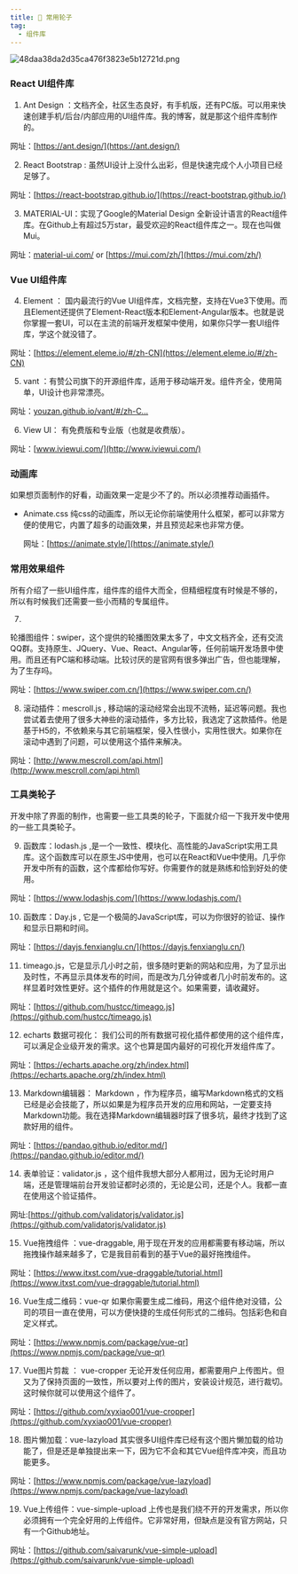 ```yaml
---
title: 🍞 常用轮子
tag:
  - 组件库
---
```

![48daa38da2d35ca476f3823e5b12721d.png](https://www.z4a.net/images/2023/10/07/48daa38da2d35ca476f3823e5b12721d.png)
### React UI组件库

1. Ant Design ：文档齐全，社区生态良好，有手机版，还有PC版。可以用来快速创建手机/后台/内部应用的UI组件库。我的博客，就是那这个组件库制作的。

网址：[https://ant.design/](https://ant.design/)

2. React Bootstrap :  虽然UI设计上没什么出彩，但是快速完成个人小项目已经足够了。

网址：[https://react-bootstrap.github.io/](https://react-bootstrap.github.io/)

3. MATERIAL-UI：实现了Google的Material Design 全新设计语言的React组件库。在Github上有超过5万star，最受欢迎的React组件库之一。现在也叫做Mui。

网址：[material-ui.com/](http://material-ui.com/) or [https://mui.com/zh/](https://mui.com/zh/)

### Vue UI组件库

4. Element ： 国内最流行的Vue
   UI组件库，文档完整，支持在Vue3下使用。而且Element还提供了Element-React版本和Element-Angular版本。也就是说你掌握一套UI，可以在主流的前端开发框架中使用，如果你只学一套UI组件库，学这个就没错了。

网址：[https://element.eleme.io/#/zh-CN](https://element.eleme.io/#/zh-CN)

5. vant ：有赞公司旗下的开源组件库，适用于移动端开发。组件齐全，使用简单，UI设计也非常漂亮。

网址：[youzan.github.io/vant/#/zh-C…](http://youzan.github.io/vant/#/zh-C%E2%80%A6)

6. View UI： 有免费版和专业版（也就是收费版）。

网址：[www.iviewui.com/](http://www.iviewui.com/)

### 动画库

如果想页面制作的好看，动画效果一定是少不了的。所以必须推荐动画插件。

- Animate.css 纯css的动画库，所以无论你前端使用什么框架，都可以非常方便的使用它，内置了超多的动画效果，并且预览起来也非常方便。

  网址：[https://animate.style/](https://animate.style/)

### 常用效果组件

所有介绍了一些UI组件库，组件库的组件大而全，但精细程度有时候是不够的，所以有时候我们还需要一些小而精的专属组件。

7.
轮播图组件：swiper，这个提供的轮播图效果太多了，中文文档齐全，还有交流QQ群。支持原生、JQuery、Vue、React、Angular等，任何前端开发场景中使用。而且还有PC端和移动端。比较讨厌的是官网有很多弹出广告，但也能理解，为了生存吗。

网址：[https://www.swiper.com.cn/](https://www.swiper.com.cn/)

8. 滚动插件：mescroll.js ,
   移动端的滚动经常会出现不流畅，延迟等问题。我也尝试着去使用了很多大神些的滚动插件，多方比较，我选定了这款插件。他是基于H5的，不依赖来与其它前端框架，侵入性很小，实用性很大。如果你在滚动中遇到了问题，可以使用这个插件来解决。

网址：[http://www.mescroll.com/api.html](http://www.mescroll.com/api.html)

### 工具类轮子

开发中除了界面的制作，也需要一些工具类的轮子，下面就介绍一下我开发中使用的一些工具类轮子。

9. 函数库：lodash.js
   ,是一个一致性、模块化、高性能的JavaScript实用工具库。这个函数库可以在原生JS中使用，也可以在React和Vue中使用。几乎你开发中所有的函数，这个库都给你写好。你需要作的就是熟练和恰到好处的使用。

网址：[https://www.lodashjs.com/](https://www.lodashjs.com/)

10. 函数库：Day.js , 它是一个极简的JavaScript库，可以为你很好的验证、操作和显示日期和时间。

网址：[https://dayjs.fenxianglu.cn/](https://dayjs.fenxianglu.cn/)

11. timeago.js，它是显示几小时之前，很多随时更新的网站和应用，为了显示出及时性，不再显示具体发布的时间，而是改为几分钟或者几小时前发布的。这样显着时效性更好。这个插件的作用就是这个。如果需要，请收藏好。

网址：[https://github.com/hustcc/timeago.js](https://github.com/hustcc/timeago.js)

12. echarts 数据可视化： 我们公司的所有数据可视化插件都使用的这个组件库，可以满足企业级开发的需求。这个也算是国内最好的可视化开发组件库了。

网址：[https://echarts.apache.org/zh/index.html](https://echarts.apache.org/zh/index.html)

13. Markdown编辑器： Markdown
    ，作为程序员，编写Markdown格式的文档已经是必会技能了，所以如果是为程序员开发的应用和网站，一定要支持Markdown功能。我在选择Markdown编辑器时踩了很多坑，最终才找到了这款好用的组件。

网址：[https://pandao.github.io/editor.md/](https://pandao.github.io/editor.md/)

14. 表单验证：validator.js ，这个组件我想大部分人都用过，因为无论时用户端，还是管理端前台开发验证都时必须的，无论是公司，还是个人。我都一直在使用这个验证插件。

网址:[https://github.com/validatorjs/validator.js](https://github.com/validatorjs/validator.js)

15. Vue拖拽组件 ：vue-draggable, 用于现在开发的应用都需要有移动端，所以拖拽操作越来越多了，它是我目前看到的基于Vue的最好拖拽组件。

网址：[https://www.itxst.com/vue-draggable/tutorial.html](https://www.itxst.com/vue-draggable/tutorial.html)

16. Vue生成二维码：vue-qr 如果你需要生成二维码，用这个组件绝对没错，公司的项目一直在使用，可以方便快捷的生成任何形式的二维码。包括彩色和自定义样式。

网址：[https://www.npmjs.com/package/vue-qr](https://www.npmjs.com/package/vue-qr)

17. Vue图片剪裁 ： vue-cropper 无论开发任何应用，都需要用户上传图片。但又为了保持页面的一致性，所以要对上传的图片，安装设计规范，进行裁切。这时候你就可以使用这个组件了。

网址：[https://github.com/xyxiao001/vue-cropper](https://github.com/xyxiao001/vue-cropper)

18. 图片懒加载：vue-lazyload 其实很多UI组件库已经有这个图片懒加载的给功能了，但是还是单独提出来一下，因为它不会和其它Vue组件库冲突，而且功能更多。

网址：[https://www.npmjs.com/package/vue-lazyload](https://www.npmjs.com/package/vue-lazyload)

19. Vue上传组件：vue-simple-upload 上传也是我们绕不开的开发需求，所以你必须拥有一个完全好用的上传组件。它非常好用，但缺点是没有官方网站，只有一个Github地址。

网址：[https://github.com/saivarunk/vue-simple-upload](https://github.com/saivarunk/vue-simple-upload)


